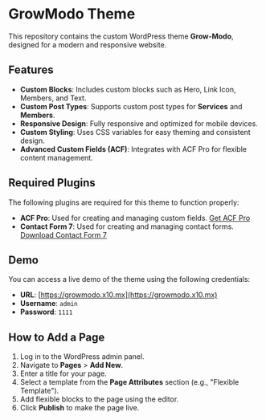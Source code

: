 # GrowModo Theme

This repository contains the custom WordPress theme **Grow-Modo**, designed for a modern and responsive website.

## Features

- **Custom Blocks**: Includes custom blocks such as Hero, Link Icon, Members, and Text.
- **Custom Post Types**: Supports custom post types for **Services** and **Members**.
- **Responsive Design**: Fully responsive and optimized for mobile devices.
- **Custom Styling**: Uses CSS variables for easy theming and consistent design.
- **Advanced Custom Fields (ACF)**: Integrates with ACF Pro for flexible content management.

## Required Plugins

The following plugins are required for this theme to function properly:

- **ACF Pro**: Used for creating and managing custom fields. [Get ACF Pro](https://www.advancedcustomfields.com/pro/)
- **Contact Form 7**: Used for creating and managing contact forms. [Download Contact Form 7](https://wordpress.org/plugins/contact-form-7/)

## Demo

You can access a live demo of the theme using the following credentials:

- **URL**: [https://growmodo.x10.mx](https://growmodo.x10.mx)
- **Username**: `admin`
- **Password**: `1111`

## How to Add a Page

1. Log in to the WordPress admin panel.
2. Navigate to **Pages** > **Add New**.
3. Enter a title for your page.
4. Select a template from the **Page Attributes** section (e.g., "Flexible Template").
5. Add flexible blocks to the page using the editor.
6. Click **Publish** to make the page live.

